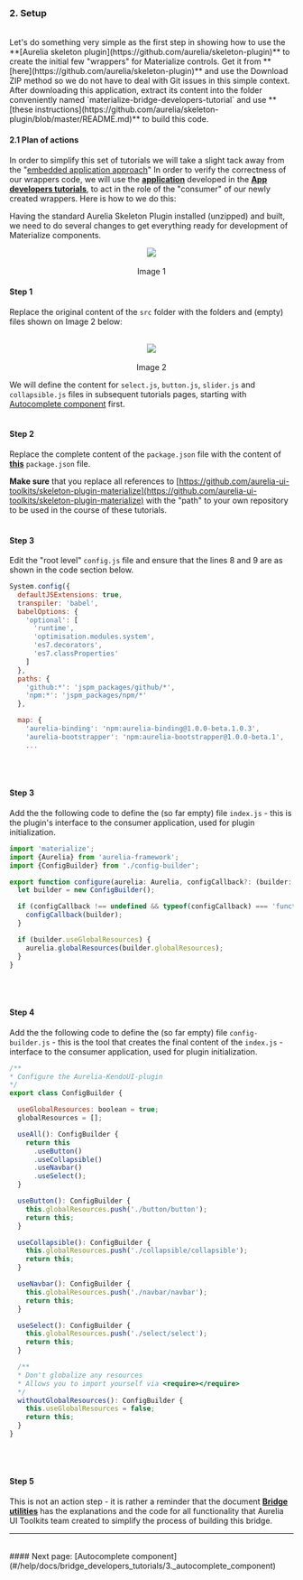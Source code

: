 <br>

### 2. Setup
<br>
Let's do something very simple as the first step in showing how to use the **[Aurelia skeleton plugin](https://github.com/aurelia/skeleton-plugin)** to create the initial few "wrappers" for Materialize controls. Get it from **[here](https://github.com/aurelia/skeleton-plugin)** and use the Download ZIP method so we do not have to deal with Git issues in this simple context. After downloading this application, extract its content into the folder conveniently named `materialize-bridge-developers-tutorial` and use **[these instructions](https://github.com/aurelia/skeleton-plugin/blob/master/README.md)** to build this code.

<br>

#### 2.1 Plan of actions
In order to simplify this set of tutorials we will take a slight tack away from the "[embedded application approach](#/help/docs/about_this_application/1._introduction)"  In order to verify the correctness of our wrappers code, we will use the **[application](https://github.com/aurelia-ui-toolkits/https://github.com/aurelia-ui-toolkits/materialize-app-developers-tutorial)** developed in the **[App developers tutorials](#/help/docs/app_developers_tutorials/1._introduction)**, to act in the role of the "consumer" of our newly created wrappers. Here is how to we do this:
<br>


Having the standard Aurelia Skeleton Plugin installed (unzipped) and built, we need to do several changes to get everything ready for development of Materialize components.
<br>

<p align=center>
  <img src="http://i.imgur.com/NiT7L16.png"></img>
 <br><br>
 Image 1
</p>

#### Step 1

Replace the original content of the `src` folder with the folders and (empty) files shown on Image 2 below:
<br><br>

<p align=center>
  <img src="http://i.imgur.com/mk6QDQ7.png"></img>
 <br><br>
 Image 2
</p>

We will define the content for `select.js`, `button.js`, `slider.js` and `collapsible.js` files in subsequent tutorials pages, starting with [Autocomplete component](#/help/docs/bridge_developers_tutorials/3._select_component) first.
<br><br>

#### Step 2
Replace the complete content of the `package.json` file with the content of **[this](https://github.com/aurelia-ui-toolkits/aurelia-materialize-bridge/blob/master/package.json)** `package.json` file.

**Make sure** that you replace all references to [https://github.com/aurelia-ui-toolkits/skeleton-plugin-materialize](https://github.com/aurelia-ui-toolkits/skeleton-plugin-materialize) with the "path" to your own repository to be used in the course of these tutorials.
<br><br>

#### Step 3
Edit the "root level" `config.js` file and ensure that the lines 8 and 9 are as shown in the code section below.
<br>
```javascript
System.config({
  defaultJSExtensions: true,
  transpiler: 'babel',
  babelOptions: {
    'optional': [
      'runtime',
      'optimisation.modules.system',
      'es7.decorators',
      'es7.classProperties'
    ]
  },
  paths: {
    'github:*': 'jspm_packages/github/*',
    'npm:*': 'jspm_packages/npm/*'
  },

  map: {
    'aurelia-binding': 'npm:aurelia-binding@1.0.0-beta.1.0.3',
    'aurelia-bootstrapper': 'npm:aurelia-bootstrapper@1.0.0-beta.1',
    ...
```
<br><br>

#### Step 3
Add the the following code to define the (so far empty) file `index.js` - this is the plugin's interface to the consumer application, used for plugin initialization.
<br>
```javascript
import 'materialize';
import {Aurelia} from 'aurelia-framework';
import {ConfigBuilder} from './config-builder';

export function configure(aurelia: Aurelia, configCallback?: (builder: ConfigBuilder) => void) {
  let builder = new ConfigBuilder();

  if (configCallback !== undefined && typeof(configCallback) === 'function') {
    configCallback(builder);
  }

  if (builder.useGlobalResources) {
    aurelia.globalResources(builder.globalResources);
  }
}
```
<br><br>
#### Step 4
Add the the following code to define the (so far empty) file `config-builder.js` - this is the tool that creates the final content of the `index.js` - interface to the consumer application, used for plugin initialization.
<br>
```javascript
/**
* Configure the Aurelia-KendoUI-plugin
*/
export class ConfigBuilder {

  useGlobalResources: boolean = true;
  globalResources = [];

  useAll(): ConfigBuilder {
    return this
      .useButton()
      .useCollapsible()
      .useNavbar()
      .useSelect();
  }

  useButton(): ConfigBuilder {
    this.globalResources.push('./button/button');
    return this;
  }

  useCollapsible(): ConfigBuilder {
    this.globalResources.push('./collapsible/collapsible');
    return this;
  }

  useNavbar(): ConfigBuilder {
    this.globalResources.push('./navbar/navbar');
    return this;
  }

  useSelect(): ConfigBuilder {
    this.globalResources.push('./select/select');
    return this;
  }

  /**
  * Don't globalize any resources
  * Allows you to import yourself via <require></require>
  */
  withoutGlobalResources(): ConfigBuilder {
    this.useGlobalResources = false;
    return this;
  }
}

```
<br><br>
#### Step 5
This is not an action step - it is rather a reminder that the document **[Bridge utilities](#/help/docs/bridge_developers_notes/2._bridge_utilities)** has the explanations and the code for all functionality that Aurelia UI Toolkits team created to simplify the process of building this bridge.
<br>
* * *
<br>
#### Next page: [Autocomplete component](#/help/docs/bridge_developers_tutorials/3._autocomplete_component)
